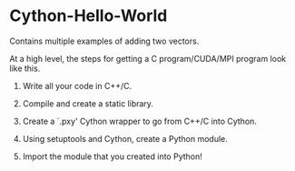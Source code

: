 # Cython-Hello-World

Contains multiple examples of adding two vectors.

At a high level, the steps for getting a C program/CUDA/MPI program look like this.

1. Write all your code in C++/C.

2. Compile and create a static library.

3. Create a `.pxy' Cython wrapper to go from C++/C into Cython.

4. Using setuptools and Cython, create a Python module.

5. Import the module that you created into Python!
